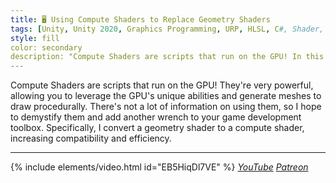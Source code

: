 ```yaml
---
title: 🖥️ Using Compute Shaders to Replace Geometry Shaders
tags: [Unity, Unity 2020, Graphics Programming, URP, HLSL, C#, Shader, Introduction, Compute Shader, Video]
style: fill
color: secondary 
description: "Compute Shaders are scripts that run on the GPU! In this video, I convert a geometry shader to a compute shader, increasing compatibility and efficiency."
---
```


Compute Shaders are scripts that run on the GPU! They're very powerful, allowing you to leverage the GPU's unique abilities and generate meshes to draw procedurally. There's not a lot of information on using them, so I hope to demystify them and add another wrench to your game development toolbox. Specifically, I convert a geometry shader to a compute shader, increasing compatibility and efficiency.

***

{% include elements/video.html id="EB5HiqDl7VE" %}
*[YouTube](https://youtu.be/EB5HiqDl7VE) [Patreon](https://www.patreon.com/posts/files-compute-46697043)* 